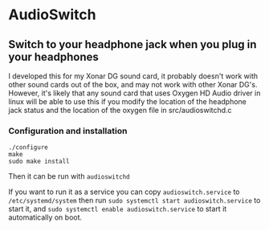 # AudioSwitch

## Switch to your headphone jack when you plug in your headphones

I developed this for my Xonar DG sound card, it probably doesn't work with other sound cards out of the box, and may not work with other Xonar DG's. However, it's likely that any sound card that uses Oxygen HD Audio driver in linux will be able to use this if you modify the location of the headphone jack status and the location of the oxygen file in src/audioswitchd.c

### Configuration and installation

```
./configure
make
sudo make install
```

Then it can be run with `audioswitchd`

If you want to run it as a service you can copy `audioswitch.service` to `/etc/systemd/system` then run `sudo systemctl start audioswitch.service` to start it, and `sudo systemctl enable audioswitch.service` to start it automatically on boot.
